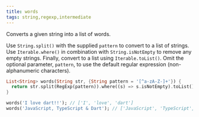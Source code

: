 ```yaml
---
title: words
tags: string,regexp,intermediate
---
```


Converts a given string into a list of words.

Use `String.split()` with the supplied `pattern` to convert to a list of strings. 
Use `Iterable.where()` in combination with `String.isNotEmpty` to remove any empty strings. 
Finally, convert to a list using `Iterable.toList()`.
Omit the optional parameter, `pattern`, to use the default regular expression (non-alphanumeric characters).

```dart
List<String> words(String str, {String pattern = '[^a-zA-Z-]+'}) {
  return str.split(RegExp(pattern)).where((s) => s.isNotEmpty).toList();
}
```

```dart
words('I love dart!!'); // ['I', 'love', 'dart']
words('JavaScript, TypeScript & Dart'); // ['JavaScript', 'TypeScript', 'Dart']
```
